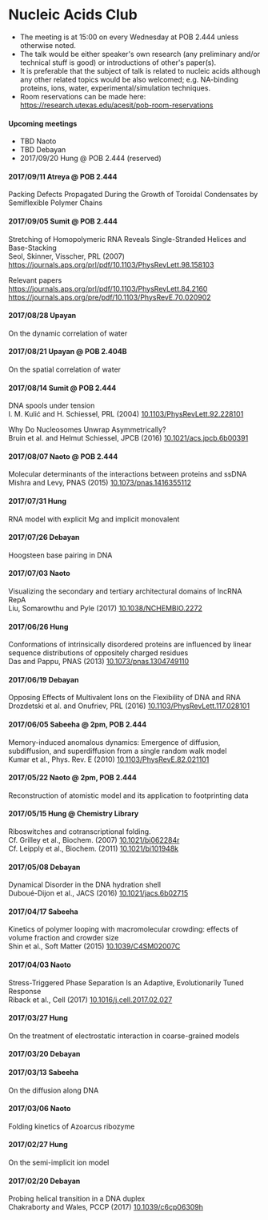 # Nucleic Acids Club
 + The meeting is at 15:00 on every Wednesday at POB 2.444 unless otherwise noted.
 + The talk would be either speaker's own research (any preliminary and/or technical stuff is good) or introductions of other's paper(s).
 + It is preferable that the subject of talk is related to nucleic acids although any other related topics would be also welcomed; e.g. NA-binding proteins, ions, water, experimental/simulation techniques.
 + Room reservations can be made here: <https://research.utexas.edu/acesit/pob-room-reservations>


#### Upcoming meetings
 + TBD Naoto
 + TBD Debayan
 + 2017/09/20 Hung @ POB 2.444 (reserved)
 
#### 2017/09/11 Atreya @ POB 2.444 
Packing Defects Propagated During the Growth of Toroidal Condensates by Semiflexible Polymer Chains
 
#### 2017/09/05 Sumit @ POB 2.444
Stretching of Homopolymeric RNA Reveals Single-Stranded Helices and Base-Stacking  
Seol, Skinner, Visscher, PRL (2007) https://journals.aps.org/prl/pdf/10.1103/PhysRevLett.98.158103  
  
Relevant papers  
https://journals.aps.org/prl/pdf/10.1103/PhysRevLett.84.2160  
https://journals.aps.org/pre/pdf/10.1103/PhysRevE.70.020902
 
#### 2017/08/28 Upayan
On the dynamic correlation of water

#### 2017/08/21 Upayan @ POB 2.404B
On the spatial correlation of water

#### 2017/08/14 Sumit @ POB 2.444
DNA spools under tension  
I. M. Kulić and H. Schiessel, PRL (2004) [10.1103/PhysRevLett.92.228101](https://doi.org/10.1103/PhysRevLett.92.228101)

Why Do Nucleosomes Unwrap Asymmetrically?  
Bruin et al. and Helmut Schiessel, JPCB (2016) [10.1021/acs.jpcb.6b00391](https://doi.org/10.1021/acs.jpcb.6b00391)

#### 2017/08/07 Naoto @ POB 2.444
Molecular determinants of the interactions between proteins and ssDNA  
Mishra and Levy, PNAS (2015) [10.1073/pnas.1416355112](http://dx.doi.org/10.1073/pnas.1416355112)

#### 2017/07/31 Hung
RNA model with explicit Mg and implicit monovalent
 
#### 2017/07/26 Debayan
Hoogsteen base pairing in DNA

#### 2017/07/03 Naoto
Visualizing the secondary and tertiary architectural domains of lncRNA RepA  
Liu, Somarowthu and Pyle (2017) [10.1038/NCHEMBIO.2272](http://dx.doi.org/10.1038/NCHEMBIO.2272)
 
#### 2017/06/26 Hung
Conformations of intrinsically disordered proteins are influenced by linear sequence distributions of oppositely charged residues  
Das and Pappu, PNAS (2013) [10.1073/pnas.1304749110](http://dx.doi.org/10.1073/pnas.1304749110)

#### 2017/06/19 Debayan
Opposing Effects of Multivalent Ions on the Flexibility of DNA and RNA  
Drozdetski et al. and Onufriev, PRL (2016) [10.1103/PhysRevLett.117.028101](http://dx.doi.org/10.1103/PhysRevLett.117.028101)

#### 2017/06/05 Sabeeha @ 2pm, POB 2.444
Memory-induced anomalous dynamics: Emergence of diffusion, subdiffusion, and superdiffusion from a single random walk model  
Kumar et al., Phys. Rev. E (2010) [10.1103/PhysRevE.82.021101](http://dx.doi.org/10.1103/PhysRevE.82.021101)

#### 2017/05/22 Naoto @ 2pm, POB 2.444
Reconstruction of atomistic model and its application to footprinting data
 
#### 2017/05/15 Hung @ Chemistry Library
Riboswitches and cotranscriptional folding.  
Cf. Grilley et al., Biochem. (2007) [10.1021/bi062284r](http://dx.doi.org/10.1021/bi062284r)  
Cf. Leipply et al., Biochem. (2011) [10.1021/bi101948k](http://dx.doi.org/10.1021/bi101948k)

#### 2017/05/08 Debayan
Dynamical Disorder in the DNA hydration shell  
Duboué-Dijon et al., JACS (2016) [10.1021/jacs.6b02715](http://dx.doi.org/10.1021/jacs.6b02715)

#### 2017/04/17 Sabeeha
Kinetics of polymer looping with macromolecular crowding: effects of volume fraction and crowder size  
Shin et al., Soft Matter (2015) [10.1039/C4SM02007C](http://dx.doi.org/10.1039/C4SM02007C)

#### 2017/04/03 Naoto
Stress-Triggered Phase Separation Is an Adaptive, Evolutionarily Tuned Response  
Riback et al., Cell (2017) [10.1016/j.cell.2017.02.027](http://dx.doi.org/10.1016/j.cell.2017.02.027)

#### 2017/03/27 Hung
On the treatment of electrostatic interaction in coarse-grained models  

#### 2017/03/20 Debayan

#### 2017/03/13 Sabeeha
On the diffusion along DNA  

#### 2017/03/06 Naoto
Folding kinetics of Azoarcus ribozyme  

#### 2017/02/27 Hung
On the semi-implicit ion model  

#### 2017/02/20 Debayan 
Probing helical transition in a DNA duplex  
Chakraborty and Wales, PCCP (2017) [10.1039/c6cp06309h](http://dx.doi.org/10.1039/c6cp06309h)

